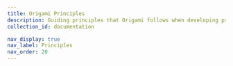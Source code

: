 ```yaml
---
title: Origami Principles
description: Guiding principles that Origami follows when developing products for the FT.
collection_id: documentation

nav_display: true
nav_label: Principles
nav_order: 20
---
```

